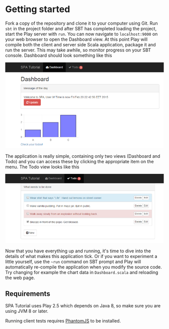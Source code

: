 # Getting started

Fork a copy of the repository and clone it to your computer using Git. Run `sbt` in the project folder and after SBT has completed loading the project,
start the Play server with `run`. You can now navigate to `localhost:9000` on your web browser to open the Dashboard view. At this point Play
will  compile both the client and server side Scala application, package it and run the server. This may take awhile, so monitor progress on your
SBT console. Dashboard should look something like this

![dashboard](images/dashboard.png?raw=true)

The application is really simple, containing only two views (Dashboard and Todo) and you can access these by clicking the appropriate item on the menu. The Todo
view looks like this

![todos](images/todos.png?raw=true)

Now that you have everything up and running, it's time to dive into the details of what makes this application tick. Or if you want to experiment a little
yourself, use the `~run` command on SBT prompt and Play will automatically re-compile the application when you modify the source code. Try
changing for example the chart data in `Dashboard.scala` and reloading the web page.

## Requirements

SPA Tutorial uses Play 2.5 which depends on Java 8, so make sure you are using JVM 8 or later.

Running client tests requires [PhantomJS](http://phantomjs.org/) to be installed.
